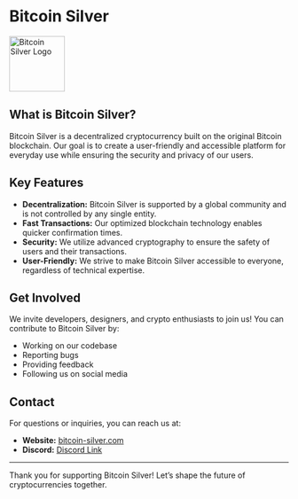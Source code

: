 # Bitcoin Silver

<img src="https://github.com/user-attachments/assets/06fe1560-1897-48cf-be9c-4b838cdaefb2" width="100" title="Bitcoin Silver Logo">

## What is Bitcoin Silver?

Bitcoin Silver is a decentralized cryptocurrency built on the original Bitcoin blockchain. Our goal is to create a user-friendly and accessible platform for everyday use while ensuring the security and privacy of our users.

## Key Features

- **Decentralization:** Bitcoin Silver is supported by a global community and is not controlled by any single entity.
- **Fast Transactions:** Our optimized blockchain technology enables quicker confirmation times.
- **Security:** We utilize advanced cryptography to ensure the safety of users and their transactions.
- **User-Friendly:** We strive to make Bitcoin Silver accessible to everyone, regardless of technical expertise.

## Get Involved

We invite developers, designers, and crypto enthusiasts to join us! You can contribute to Bitcoin Silver by:

- Working on our codebase
- Reporting bugs
- Providing feedback
- Following us on social media

## Contact

For questions or inquiries, you can reach us at:

- **Website:** [bitcoin-silver.com](https://bitcoin-silver.com)
- **Discord:** [Discord Link](https://discord.com/invite/MCGn7dzvgd)

---

Thank you for supporting Bitcoin Silver! Let’s shape the future of cryptocurrencies together.
